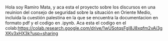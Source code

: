 Hola soy Ramiro Mata, y aca esta el proyecto sobre los discursos en una reuinion del consejo de seguridad sobre la situación en Oriente Medio, incluida la cuestión palestina en la que se encuentra la documentacion en formato pdf y el codigo en .ipynb. Aca esta el codigo en el colab:https://colab.research.google.com/drive/1wUSotqsFgI8J8xqfm2vAi3gXKv3xHX3k?usp=sharing
